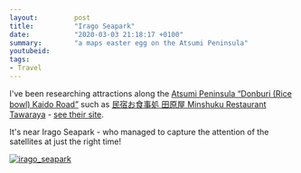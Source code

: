 ```yaml
---
layout:         post
title:          "Irago Seapark"
date:           "2020-03-03 21:18:17 +0100"
summary:        "a maps easter egg on the Atsumi Peninsula"
youtubeid:
tags:
- Travel
---
```


I've been researching attractions along the [Atsumi Peninsula “Donburi (Rice bowl) Kaido Road”](https://www.taharakankou.gr.jp/eng/feature/donburi.php)
such as [民宿お食事処 田原屋 Minshuku Restaurant Tawaraya](https://www.taharakankou.gr.jp/spot/000299.html) - [see their site](https://iragosunaba.amebaownd.com/).

It's near Irago Seapark - who managed to capture the attention of the satellites at just the right time!

[![irago_seapark](/assets/irago_seapark.png)](https://goo.gl/maps/ACy4tL1vCyzWQWpg9)

